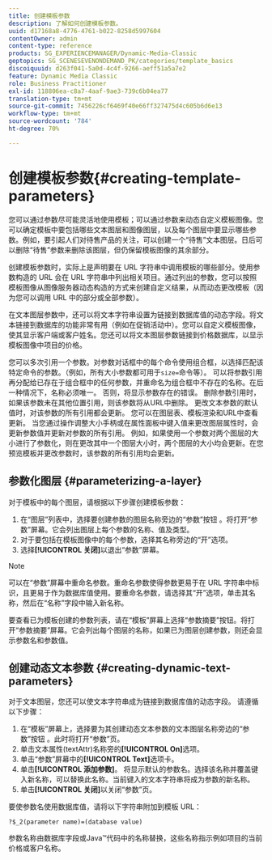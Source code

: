 ```yaml
---
title: 创建模板参数
description: 了解如何创建模板参数。
uuid: d17168a8-4776-4761-b022-8258d5997604
contentOwner: admin
content-type: reference
products: SG_EXPERIENCEMANAGER/Dynamic-Media-Classic
geptopics: SG_SCENESEVENONDEMAND_PK/categories/template_basics
discoiquuid: d263f041-5a0d-4c4f-9266-aeff51a5a7e2
feature: Dynamic Media Classic
role: Business Practitioner
exl-id: 118806ea-c8a7-4aaf-9ae3-739c6b04ea77
translation-type: tm+mt
source-git-commit: 7456226cf6469f40e66ff327475d4c605b6d6e13
workflow-type: tm+mt
source-wordcount: '784'
ht-degree: 70%

---
```


# 创建模板参数{#creating-template-parameters}

您可以通过参数尽可能灵活地使用模板；可以通过参数来动态自定义模板图像。您可以确定模板中要包括哪些文本图层和图像图层，以及每个图层中要显示哪些参数。例如，要引起人们对待售产品的关注，可以创建一个“待售”文本图层。日后可以删除“待售”参数来删除该图层，但仍保留模板图像的其余部分。

创建模板参数时，实际上是声明要在 URL 字符串中调用模板的哪些部分。使用参数构造的 URL 会在 URL 字符串中列出相关项目。通过列出的参数，您可以按照模板图像从图像服务器动态构造的方式来创建自定义结果，从而动态更改模板（因为您可以调用 URL 中的部分或全部参数）。

在文本图层参数中，还可以将文本字符串设置为链接到数据库值的动态字段。将文本链接到数据库的功能非常有用（例如在促销活动中）。您可以自定义模板图像，使其显示客户端或客户姓名。您还可以将文本图层参数链接到价格数据库，以显示模板图像中项目的价格。

您可以多次引用一个参数。对参数对话框中的每个命令使用组合框，以选择匹配该特定命令的参数。（例如，所有大小参数都可用于`size=`命令等）。 可以将参数引用再分配给已存在于组合框中的任何参数，并重命名为组合框中不存在的名称。在后一种情况下，名称必须唯一。 否则，将显示参数存在的错误。 删除参数引用时，如果该参数未在其他位置引用，则该参数将从URL中删除。 更改文本参数的默认值时，对该参数的所有引用都会更新。 您可以在图层表、模板渲染和URL中查看更新。 当您通过操作调整大小手柄或在属性面板中键入值来更改图层属性时，会更新参数值并更新对参数的所有引用。 例如，如果使用一个参数对两个图层的大小进行了参数化，则在更改其中一个图层大小时，两个图层的大小均会更新。在您预览模板并更改参数时，该参数的所有引用均会更新。

## 参数化图层 {#parameterizing-a-layer}

对于模板中的每个图层，请根据以下步骤创建模板参数：

1. 在“图层”列表中，选择要创建参数的图层名称旁边的“参数”按钮 。将打开“参数”屏幕。它会列出图层上每个参数的名称、值及类型。
1. 对于要包括在模板图像中的每个参数，选择其名称旁边的“开”选项。
1. 选择&#x200B;**[!UICONTROL 关闭]**&#x200B;以退出“参数”屏幕。

>[!NOTE]
>
>可以在“参数”屏幕中重命名参数。重命名参数使得参数更易于在 URL 字符串中标识，且更易于作为数据库值使用。要重命名参数，请选择其“开”选项，单击其名称，然后在“名称”字段中输入新名称。

要查看已为模板创建的参数列表，请在“模板”屏幕上选择“参数摘要”按钮。将打开“参数摘要”屏幕。它会列出每个图层的名称，如果已为图层创建参数，则还会显示参数名和参数值。

## 创建动态文本参数  {#creating-dynamic-text-parameters}

对于文本图层，您还可以使文本字符串成为链接到数据库值的动态字段。 请遵循以下步骤：

1. 在“模板”屏幕上，选择要为其创建动态文本参数的文本图层名称旁边的“参数”按钮 。此时将打开“参数”页。
1. 单击文本属性(textAttr)名称旁的&#x200B;**[!UICONTROL On]**&#x200B;选项。
1. 单击“参数”屏幕中的&#x200B;**[!UICONTROL Text]**&#x200B;选项卡。
1. 单击&#x200B;**[!UICONTROL 添加参数]**。 将显示默认的参数名。选择该名称并覆盖键入新名称，可以替换此名称。当前键入的文本字符串将成为参数的新名称。
1. 单击&#x200B;**[!UICONTROL 关闭]**&#x200B;以关闭“参数”页。

要使参数名使用数据库值，请将以下字符串附加到模板 URL：

```as3
?$_2(parameter name)=(database value)
```

参数名称由数据库字段或Java™代码中的名称替换，这些名称指示例如项目的当前价格或客户名称。
